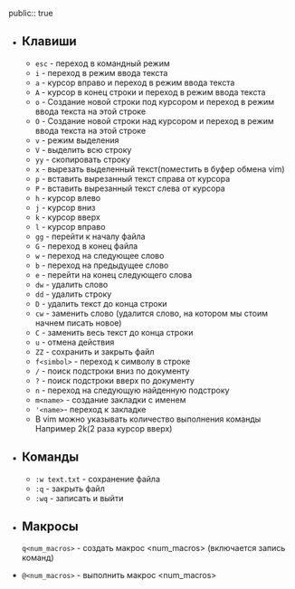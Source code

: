 public:: true

- ## Клавиши
	- `esc` - переход в командный режим
	- `i` - переход в режим ввода текста
	- `a` - курсор вправо и переход в режим ввода текста
	- `A` - курсор в конец строки и переход в режим
	  ввода текста
	- `o` - Создание новой строки под курсором и переход
	  в режим ввода текста на этой строке
	- `O` - Создание новой строки над курсором и переход в режим ввода текста на этой строке
	- `v` - режим выделения
	- `V` - выделить всю строку
	- `yy` - скопировать строку
	- `x` - вырезать выделенный текст(поместить в буфер обмена vim)
	- `p` - вставить вырезанный текст справа от курсора
	- `P` - вставить вырезанный текст слева от курсора
	- `h` - курсор влево
	- `j` - курсор вниз
	- `k` - курсор вверх
	- `l` - курсор вправо
	- `gg` - перейти к началу файла
	- `G` - переход в конец файла
	- `w` - переход на следующее слово
	- `b` - переход на предыдущее слово
	- `e` - перейти на конец следующего слова
	- `dw` - удалить слово
	- `dd` - удалить строку
	- `D` - удалить текст до конца строки
	- `cw` - заменить слово (удалится слово, на котором мы стоим
	  начнем писать новое)
	- `C` - заменить весь текст до конца строки
	- `u` - отмена действия
	- `ZZ` - сохранить и закрыть файл
	- `f<simbol>` - переход к символу в строке
	- `/` - поиск подстроки вниз по документу
	- `?` - поиск подстроки вверх по документу
	- `n` - переход на следующую найденную подстроку
	- `m<name>` - создание закладки с именем <name>
	- `'<name>`- переход к закладке <name>
	- В vim можно указывать количество выполнения
	  команды Например 2k(2 раза курсор
	  вверх)
- ## Команды
	- `:w text.txt` - сохранение файла
	- `:q` - закрыть файл
	- `:wq` - записать и выйти
- ## Макросы
  
  `q<num_macros>` - создать макрос <num_macros>
  (включается запись команд)
- `@<num_macros>` - выполнить макрос <num_macros>